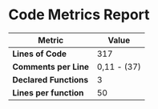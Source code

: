 # Code Metrics Report

| Metric                          | Value       |
|---------------------------------|-------------|
| **Lines of Code**               | 317         |
| **Comments per Line**           | 0,11 - (37) |
| **Declared Functions**          | 3           |
| **Lines per function**          | 50          |

